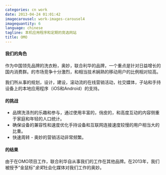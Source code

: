 ```yaml
---
categories: cn work
date: 2013-04-24 01:01:42
imagecarousel: work-images-carousel4
imagequantity: 6
language: chinese
tagline: 本机应用程序和定期的竞选网站
title: OMO
---
```


#### 我们的角色
作为中国领先品牌的洗衣粉，奥妙，联合利华的品牌，一个重点是针对日益增长的国内消费群。的市场竞争十分激烈，和相当技术娴熟的移动用户的比例相对较高。

我们所从事的规划，设计，建设，滚动流的在线营销活动，社交媒体，子站和手持设备上的本地应用程序（iOS和Android）的支持。

#### 的挑战
* 品牌洗涤剂的乐趣和参与，通过使用丰富的，俏皮的，和高度互动的内容侧重于家庭和年轻的人口统计。
* 确保设备的兼容性和速度优化手持设备和互联网连接速度较慢的用户相当大的比重。
* 快速周转 - 奥妙的营销活动非常频繁。

#### 的结果
由于在OMO项目工作，联合利华自从事我们的工作在其他品牌。在2013年，我们被授予“金鼠标”*金奖*社会化媒体对我们工作的奥妙。